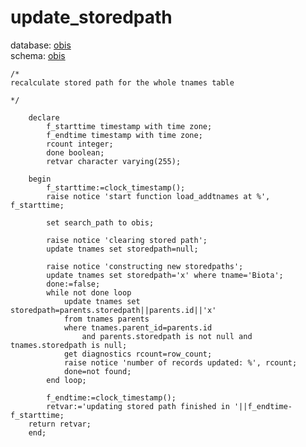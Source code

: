 # update_storedpath
database: [obis](../)  
schema: [obis](obis)  

    
    
    /* 
    recalculate stored path for the whole tnames table 
    
    */
    
    	declare
    		f_starttime timestamp with time zone;
    		f_endtime timestamp with time zone;
    		rcount integer;
    		done boolean;
    		retvar character varying(255);
    		
    	begin
    		f_starttime:=clock_timestamp();
    		raise notice 'start function load_addtnames at %', f_starttime;
    		
    		set search_path to obis;
    
    		raise notice 'clearing stored path';
    		update tnames set storedpath=null;
    
    		raise notice 'constructing new storedpaths';
    		update tnames set storedpath='x' where tname='Biota';
    		done:=false;
    		while not done loop
    			update tnames set storedpath=parents.storedpath||parents.id||'x'
    			from tnames parents
    			where tnames.parent_id=parents.id 
    				and parents.storedpath is not null and tnames.storedpath is null;
    			get diagnostics rcount=row_count;
    			raise notice 'number of records updated: %', rcount;
    			done=not found;
    		end loop;
    		
    		f_endtime:=clock_timestamp();
    		retvar:='updating stored path finished in '||f_endtime-f_starttime;
    	return retvar;
    	end;
